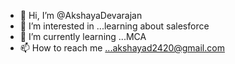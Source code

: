 - 👋 Hi, I’m @AkshayaDevarajan
- 👀 I’m interested in ...learning about salesforce
- 🌱 I’m currently learning ...MCA
- 📫 How to reach me ...akshayad2420@gmail.com
